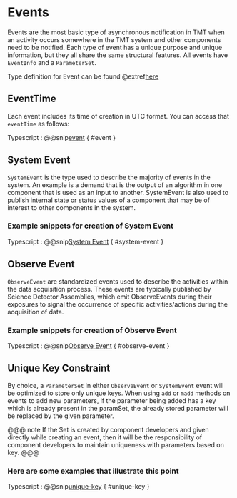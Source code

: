 # Events

Events are the most basic type of asynchronous notification in TMT when an activity occurs somewhere in the TMT system and other components need to be notified. Each type of event has a unique purpose and unique information, but they all share the same structural features. All events have `EventInfo` and a `ParameterSet`.

Type definition for Event can be found @extref[here](ts-docs:modules/models.html#Event)

## EventTime

Each event includes its time of creation in UTC format. You can access that `eventTime` as follows:

Typescript
:   @@snip[event](../../../../example/src/documentation/params/EventExample.ts) { #event }

## System Event

`SystemEvent` is the type used to describe the majority of events in the system. An example is a demand that is the output of an algorithm in one component that is used as an input to another. SystemEvent is also used to publish internal state or status values of a component that may be of interest to other components in the system.

### Example snippets for creation of System Event

Typescript
:   @@snip[System Event](../../../../example/src/documentation/params/EventExample.ts) { #system-event }

## Observe Event

`ObserveEvent` are standardized events used to describe the activities within the data acquisition process. These events are typically published by Science Detector Assemblies, which emit ObserveEvents during their exposures to signal the occurrence of specific activities/actions during the acquisition of data.

### Example snippets for creation of Observe Event

Typescript
:   @@snip[Observe Event](../../../../example/src/documentation/params/EventExample.ts) { #observe-event }

## Unique Key Constraint

By choice, a `ParameterSet` in either `ObserveEvent` or `SystemEvent` event will be optimized to store only unique keys. When using `add` or `madd` methods on events to add new parameters, if the parameter being added has a key which is already present in the paramSet, the already stored parameter will be replaced by the given parameter.

@@@ note
If the Set is created by component developers and given directly while creating an event, then it will be the responsibility of component developers to maintain uniqueness with parameters based on key.
@@@

### Here are some examples that illustrate this point

Typescript
 :   @@snip[unique-key](../../../../example/src/documentation/params/EventExample.ts) { #unique-key }
